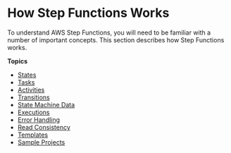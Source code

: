 # How Step Functions Works<a name="how-step-functions-works"></a>

To understand AWS Step Functions, you will need to be familiar with a number of important concepts\. This section describes how Step Functions works\.

**Topics**
+ [States](concepts-states.md)
+ [Tasks](concepts-tasks.md)
+ [Activities](concepts-activities.md)
+ [Transitions](concepts-transitions.md)
+ [State Machine Data](concepts-state-machine-data.md)
+ [Executions](concepts-state-machine-executions.md)
+ [Error Handling](concepts-error-handling.md)
+ [Read Consistency](concepts-read-consistency.md)
+ [Templates](concepts-templates.md)
+ [Sample Projects](create-sample-projects.md)